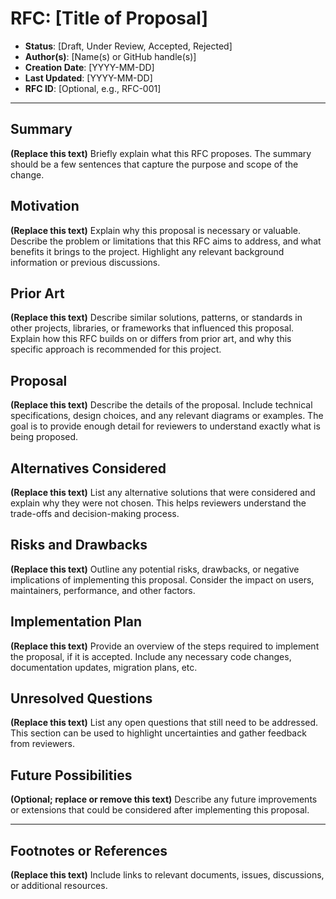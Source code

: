 # RFC: [Title of Proposal]

- **Status**: [Draft, Under Review, Accepted, Rejected]
- **Author(s)**: [Name(s) or GitHub handle(s)]
- **Creation Date**: [YYYY-MM-DD]
- **Last Updated**: [YYYY-MM-DD]
- **RFC ID**: [Optional, e.g., RFC-001]

---

## Summary

**(Replace this text)** Briefly explain what this RFC proposes. The summary should be a few sentences that capture the purpose and scope of the change.

## Motivation

**(Replace this text)** Explain why this proposal is necessary or valuable. Describe the problem or limitations that this RFC aims to address, and what benefits it brings to the project. Highlight any relevant background information or previous discussions.

## Prior Art

**(Replace this text)** Describe similar solutions, patterns, or standards in other projects, libraries, or frameworks that influenced this proposal. Explain how this RFC builds on or differs from prior art, and why this specific approach is recommended for this project.

## Proposal

**(Replace this text)** Describe the details of the proposal. Include technical specifications, design choices, and any relevant diagrams or examples. The goal is to provide enough detail for reviewers to understand exactly what is being proposed.

## Alternatives Considered

**(Replace this text)** List any alternative solutions that were considered and explain why they were not chosen. This helps reviewers understand the trade-offs and decision-making process.

## Risks and Drawbacks

**(Replace this text)** Outline any potential risks, drawbacks, or negative implications of implementing this proposal. Consider the impact on users, maintainers, performance, and other factors.

## Implementation Plan

**(Replace this text)** Provide an overview of the steps required to implement the proposal, if it is accepted. Include any necessary code changes, documentation updates, migration plans, etc.

## Unresolved Questions

**(Replace this text)** List any open questions that still need to be addressed. This section can be used to highlight uncertainties and gather feedback from reviewers.

## Future Possibilities

**(Optional; replace or remove this text)** Describe any future improvements or extensions that could be considered after implementing this proposal.

---

## Footnotes or References

**(Replace this text)** Include links to relevant documents, issues, discussions, or additional resources.
